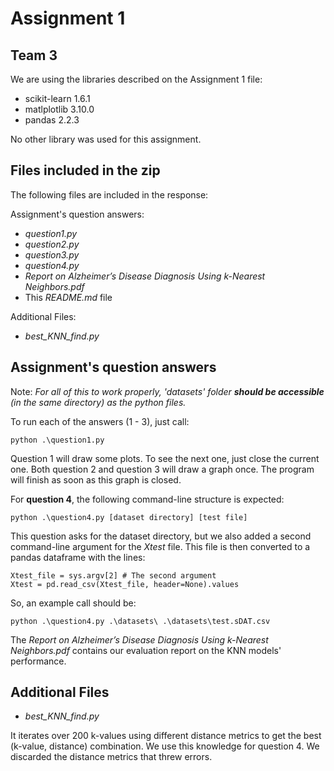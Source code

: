 # Assignment 1

## Team 3

We are using the libraries described on the Assignment 1 file:
* scikit-learn 1.6.1
* matlplotlib 3.10.0
* pandas 2.2.3

No other library was used for this assignment.

## Files included in the zip
The following files are included in the response:

Assignment's question answers:
* *question1.py*
* *question2.py*
* *question3.py*
* *question4.py*
* *Report on Alzheimer’s Disease Diagnosis Using k-Nearest Neighbors.pdf*
* This *README.md* file

Additional Files:
* *best_KNN_find.py*

## Assignment's question answers

Note: *For all of this to work properly, 'datasets' folder **should be accessible** (in the same directory) as the python files.*

To run each of the answers (1 - 3), just call:
```
python .\question1.py
```

Question 1 will draw some plots. To see the next one, just close the current one.
Both question 2 and question 3 will draw a graph once. The program will finish as soon as this graph is closed.

For **question 4**, the following command-line structure is expected:
```
python .\question4.py [dataset directory] [test file]
```
This question asks for the dataset directory, but we also added a second command-line argument for the *Xtest* file. This file is then converted to a pandas dataframe with the lines:
```
Xtest_file = sys.argv[2] # The second argument
Xtest = pd.read_csv(Xtest_file, header=None).values
```
So, an example call should be:
```
python .\question4.py .\datasets\ .\datasets\test.sDAT.csv
```

The *Report on Alzheimer’s Disease Diagnosis Using k-Nearest Neighbors.pdf* contains our evaluation report on the KNN models' performance. 

## Additional Files
* *best_KNN_find.py*

It iterates over 200 k-values using different distance metrics to get the best (k-value, distance) combination. We use this knowledge for question 4.
We discarded the distance metrics that threw errors.